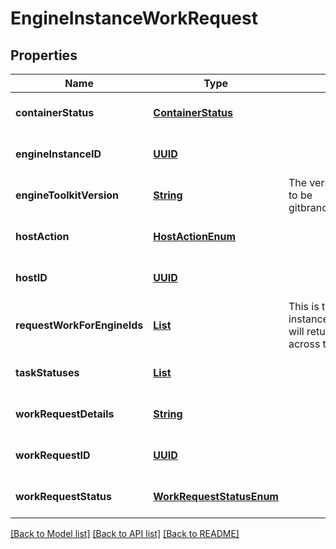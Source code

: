 # EngineInstanceWorkRequest
## Properties

Name | Type | Description | Notes
------------ | ------------- | ------------- | -------------
**containerStatus** | [**ContainerStatus**](ContainerStatus.md) |  | [optional] [default to null]
**engineInstanceID** | [**UUID**](UUID.md) |  | [optional] [default to null]
**engineToolkitVersion** | [**String**](string.md) | The version of engine toolkit format to be gitbranch:gitcommit:epochBuildDate | [optional] [default to null]
**hostAction** | [**HostActionEnum**](HostActionEnum.md) |  | [optional] [default to null]
**hostID** | [**UUID**](UUID.md) |  | [optional] [default to null]
**requestWorkForEngineIds** | [**List**](string.md) | This is the set of engine ids that this instance will get work for.  Controller will return the highest priority task across the set of engine ids | [optional] [default to null]
**taskStatuses** | [**List**](TaskStatusDetail.md) |  | [optional] [default to null]
**workRequestDetails** | [**String**](string.md) |  | [optional] [default to null]
**workRequestID** | [**UUID**](UUID.md) |  | [optional] [default to null]
**workRequestStatus** | [**WorkRequestStatusEnum**](WorkRequestStatusEnum.md) |  | [optional] [default to null]

[[Back to Model list]](../README.md#documentation-for-models) [[Back to API list]](../README.md#documentation-for-api-endpoints) [[Back to README]](../README.md)


